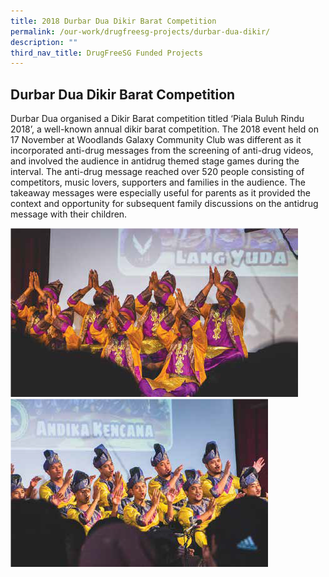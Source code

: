 ```yaml
---
title: 2018 Durbar Dua Dikir Barat Competition
permalink: /our-work/drugfreesg-projects/durbar-dua-dikir/
description: ""
third_nav_title: DrugFreeSG Funded Projects
---
```

## Durbar Dua Dikir Barat Competition

Durbar Dua organised a Dikir Barat
competition titled ‘Piala Buluh Rindu 2018’,
a well-known annual dikir barat competition.
The 2018 event held on 17 November
at Woodlands Galaxy Community Club
was different as it incorporated anti-drug
messages from the screening of anti-drug
videos, and involved the audience in antidrug
themed stage games during the
interval. The anti-drug message reached
over 520 people consisting of competitors,
music lovers, supporters and families in
the audience. The takeaway messages
were especially useful for parents as it
provided the context and opportunity for
subsequent family discussions on the antidrug
message with their children.
	
![](/images/DFSG%20Projects/durba%20dua%201.png)
![](/images/DFSG%20Projects/durba%20dua%202.png)